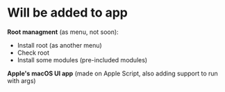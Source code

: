 # Will be added to app

**Root managment** (as menu, not soon):

- Install root (as another menu)
- Check root
- Install some modules (pre-included modules)

**Apple's macOS UI app** (made on Apple Script, also adding support to run with args)
